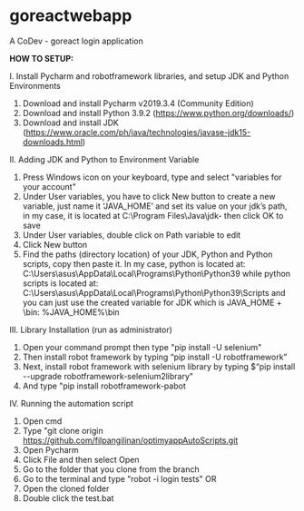 # goreactwebapp
A CoDev - goreact login application

**HOW TO SETUP:**

I. Install Pycharm and robotframework libraries, and setup JDK and Python Environments
1. Download and install Pycharm v2019.3.4 (Community Edition)
2. Download and install Python 3.9.2 (https://www.python.org/downloads/)
3. Download and install JDK (https://www.oracle.com/ph/java/technologies/javase-jdk15-downloads.html)


II. Adding JDK and Python to Environment Variable
1. Press Windows icon on your keyboard, type and select "variables for your account"
2. Under User variables, you have to click New button to create a new variable, just name it ‘JAVA_HOME’ and set its value on your jdk’s path, in my case, it is located at C:\Program Files\Java\jdk- then click OK to save
3. Under User variables, double click on Path variable to edit
4. Click New button
5. Find the paths (directory location) of your JDK, Python and Python scripts, copy then paste it. In my case, python is located at: C:\Users\asus\AppData\Local\Programs\Python\Python39 while python scripts is located at: C:\Users\asus\AppData\Local\Programs\Python\Python39\Scripts and you can just use the created variable for JDK which is JAVA_HOME + \bin: %JAVA_HOME%\bin


III. Library Installation (run as administrator)
1. Open your command prompt then type "pip install -U selenium"
2. Then install robot framework by typing “pip install -U robotframework”
3. Next, install robot framework with selenium library by typing $“pip install --upgrade robotframework-selenium2library"
4. And type "pip install robotframework-pabot


IV. Running the automation script
1. Open cmd
2. Type "git clone origin https://github.com/filpangilinan/optimyappAutoScripts.git
3. Open Pycharm
4. Click File and then select Open
5. Go to the folder that you clone from the branch
6. Go to the terminal and type "robot -i login tests" OR
7. Open the cloned folder
8. Double click the test.bat
